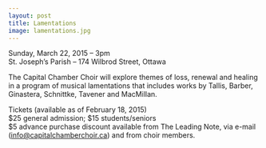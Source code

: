 ```yaml
---
layout: post
title: Lamentations
image: lamentations.jpg
---
```


Sunday, March 22, 2015 – 3pm     
St. Joseph’s Parish – 174 Wilbrod Street, Ottawa       

The Capital Chamber Choir will explore themes of loss, renewal and healing in a program of musical lamentations that includes works by Tallis, Barber, Ginastera, Schnittke, Tavener and MacMillan.

Tickets (available as of February 18, 2015)        
$25 general admission; $15 students/seniors        
$5 advance purchase discount available from The Leading Note, via e-mail ([info@capitalchamberchoir.ca][1]) and from choir members.

[1]:mailto:info@capitalchamberchoir.ca
